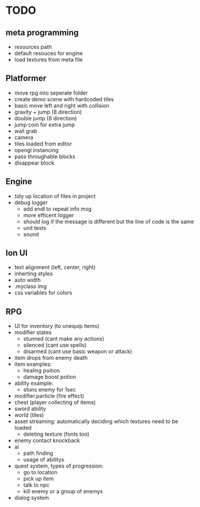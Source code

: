 # TODO

## meta programming
- resources path
- default resouces for engine
- load textures from meta file


## Platformer
* move rpg into seperate folder
* create demo scene with hardcoded tiles
* basic move left and right with collision
* gravity + jump (8 direction) 
* double jump (8 direction)
* jump coin for extra jump
* wall grab
* camera
* tiles loaded from editor
* opengl instancing
* pass throughable blocks
* disappear block

## Engine
* tidy up location of files in project
* debug logger
  * add endl to repeat info msg
  * more efficent logger
  * should log if the message is different but the line of code is the same
  * unit tests
  * sound

## Ion UI
* text alignment (left, center, right)
* inherting styles
* auto width
* .myclass img
* css variables for colors



## RPG
* UI for inventory (to unequip items)
* modifier states
  * stunned (cant make any actions)
  * silenced (cant use spells)
  * disarmed (cant use basic weapon or attack)
* item drops from enemy death
* item examples:
  * healing poition
  * damage boost potion
* ability example:
  * stuns enemy for 1sec
* modifier.particle  (fire effect)
* chest (player collecting of items)
* sword ability
* world (tiles)
* asset streaming: automatically deciding which textures need to be loaded
  * deleting texture (fonts too)
* enemy contact knockback
* ai
  * path finding
  * usage of abilitys
* quest system, types of progression:
  * go to location
  * pick up item
  * talk to npc
  * kill enemy or a group of enemys
* dialog system



 
